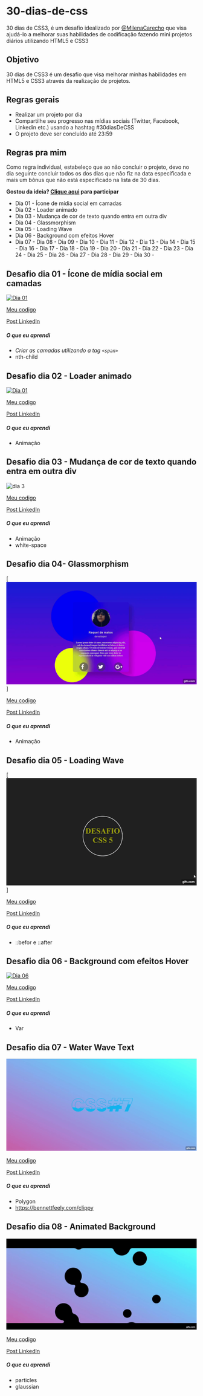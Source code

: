 # 30-dias-de-css

30 dias de CSS3, é um desafio idealizado por [@MilenaCarecho](https://twitter.com/MilenaCarecho)   que visa ajudá-lo a melhorar suas habilidades de codificação fazendo mini projetos diários utilizando HTML5 e CSS3

## Objetivo

30 dias de CSS3 é um desafio que visa melhorar minhas habilidades em HTML5 e CSS3 através da realização de projetos.



## Regras gerais

- Realizar um projeto por dia
- Compartilhe seu progresso nas mídias sociais (Twitter, Facebook, Linkedin etc.) usando a hashtag #30diasDeCSS
- O projeto deve ser concluído até 23:59

## Regras pra mim

Como regra individual, estabeleço que  ao não concluir o projeto, devo no dia seguinte concluir todos os dos dias que não fiz na data especificada e mais um bônus que não está especificado na lista de 30 dias.



**Gostou da ideia? [Clique aqui](https://github.com/MilenaCarecho/30diasDeCSS/issues/1) para participar**



* Dia 01 - Ícone de mídia social em camadas
* Dia 02 - Loader animado
* Dia 03 - Mudança de cor de texto quando entra em outra div
* Dia 04 - Glassmorphism
* Dia 05 - Loading Wave
* Dia 06 - Background com efeitos Hover
* Dia 07 - 
Dia 08 - 
Dia 09 - 
Dia 10 - 
Dia 11 - 
Dia 12 - 
Dia 13 - 
Dia 14 - 
Dia 15 - 
Dia 16 - 
Dia 17 - 
Dia 18 - 
Dia 19 - 
Dia 20 -
Dia 21 - 
Dia 22 - 
Dia 23 - 
Dia 24 - 
Dia 25 - 
Dia 26 - 
Dia 27 - 
Dia 28 - 
Dia 29 - 
Dia 30 - 

## Desafio dia 01 - Ícone de mídia social em camadas

[![Dia 01](https://user-images.githubusercontent.com/37448340/88348819-d38d7000-cd24-11ea-99d1-39b04afb77f2.gif)](https://user-images.githubusercontent.com/37448340/88348819-d38d7000-cd24-11ea-99d1-39b04afb77f2.gif)

[Meu codigo](https://github.com/rockiir/30-dias-de-css/tree/main/Desafio%201%20-%20%20%C3%8Dcone%20de%20m%C3%ADdia%20social%20em%20camadas)

[Post LinkedIn](https://www.linkedin.com/posts/raquel-matos-mauricio_30diasdecss-devs-css-activity-6768744619153870848-GO9d)

##### O que eu aprendi

- *Criar as camadas utilizando a tag `<span>`*
- nth-child

## Desafio dia 02 - Loader animado

[![Dia 01](https://j.gifs.com/OMOREB.gif)](https://j.gifs.com/OMOREB.giff)

[Meu codigo](https://github.com/rockiir/30-dias-de-css/tree/main/desafio%2030%20dias%20de%20css/Desafio%202%20-%20Loader%20animado)

[Post LinkedIn](https://www.linkedin.com/feed/update/urn:li:activity:6769021369175818240/)

##### O que eu aprendi

- Animação



## Desafio dia 03 - Mudança de cor de texto quando entra em outra div

![dia 3](https://github.com/rockiir/30-dias-de-css/blob/main/desafio%2030%20dias%20de%20css/Desafio%203%20-%20Mudan%C3%A7a%20de%20cor%20de%20texto%20quando%20entra%20em%20outra%20div/wVOvDM.gif)

[Meu codigo]()

[Post LinkedIn](https://www.linkedin.com/posts/raquel-matos-mauricio_30diasdecss-devs-css-activity-6769403350577364992-cs3k)

##### O que eu aprendi

- Animação
- white-space

## Desafio dia 04- Glassmorphism

[![Dia 04](https://github.com/rockiir/30-dias-de-css/blob/main/desafio%2030%20dias%20de%20css/Desafio%204%20-Glassmorphism/1W2NWZ.gif)]

[Meu codigo]()

[Post LinkedIn]()

##### O que eu aprendi

- Animação



## Desafio dia 05 - Loading Wave

[![Dia 05](https://github.com/rockiir/30-dias-de-css/blob/main/desafio%2030%20dias%20de%20css/Desafio%205%20-%20Loading%20wave/WLZA84.gif)]

[Meu codigo]()

[Post LinkedIn]()

##### O que eu aprendi

- ::befor  e ::after

## Desafio dia 06 - Background com efeitos Hover

[![Dia 06](https://github.com/rockiir/30-dias-de-css/blob/main/desafio%2030%20dias%20de%20css/Desafio%206%20-%20Background%20com%20efeitos%20Hover/r8JW72.gif)](https://j.gifs.com/OMOREB.giff)

[Meu codigo]()

[Post LinkedIn]()

##### O que eu aprendi

- Var

## Desafio dia 07 - Water Wave Text

![Dia7](https://github.com/rockiir/30-dias-de-css/blob/main/desafio%2030%20dias%20de%20css/Desafio%207%20-%20Text%20water%20wave/yo0WDE.gif)

[Meu codigo]()

[Post LinkedIn]()

##### O que eu aprendi

- Polygon
- https://bennettfeely.com/clippy



## Desafio dia 08 - Animated Background

![Dia8](https://github.com/rockiir/30-dias-de-css/blob/main/desafio%2030%20dias%20de%20css/Desafio%208%20-Animated%20Background/ANwGXP.gif)



[Meu codigo]()

[Post LinkedIn]()

##### O que eu aprendi

- particles
- glaussian
